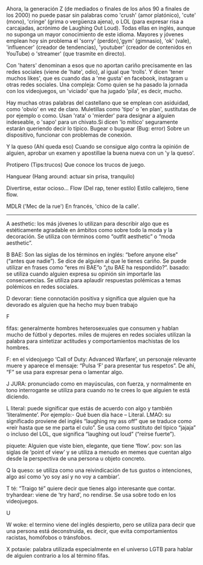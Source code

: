Ahora, la generación Z (de mediados o finales de los años 90 a finales de los 2000) no puede pasar sin palabras como 'crush' (amor platónico), 'cute' (mono), 'cringe' (grima o vergüenza ajena), o LOL (para expresar risa a carcajadas, acrónimo de Laughing Out Loud). Todas ellas en inglés, aunque no suponga un mayor conocimiento de este idioma. Mayores y jóvenes emplean hoy sin problema el 'sorry' (perdón),'gym' (gimnasio), 'ok' (vale), 'influencer' (creador de tendencias), 'youtuber' (creador de contenidos en YouTube) o 'streamer' (que trasmite en directo).

Con 'haters' denominan a esos que no aportan cariño precisamente en las redes sociales (viene de 'hate', odio), al igual que 'trolls'. Y dicen 'tener muchos likes', que es cuando das a 'me gusta' en facebook, instagram u otras redes sociales. Una compleja:  Como quien se ha pasado la jornada con los videojuegos, un 'viciado' que ha jugado 'pila', es decir, mucho.

Hay muchas otras palabras del castellano que se emplean con asiduidad, como 'obvio' en vez de claro. Muletillas como 'tipo' o 'en plan', sustitutas de por ejemplo o como. Usan 'rata' o 'mierder' para designar a alguien indeseable, o 'sapo' para un chivato.Si dicen 'lo mítico' seguramente estarán queriendo decir lo típico. 
Bugear o buguear (Bug: error) Sobre un dispositivo, funcionar con problemas de conexión.

Y la queso (Ahí queda eso) Cuando se consigue algo contra la opinión de alguien, aprobar un examen y apostillae la buena nueva con un 'y la queso'.

Protipero (Tips:trucos) Que conoce los trucos de juego.

Hanguear (Hang around: actuar sin prisa, tranquilo)

Divertirse, estar ocioso...
Flow (Del rap, tener estilo) Estilo callejero, tiene flow.

MDLR ('Mec de la rue') En francés, 'chico de la calle'.

---


A
aesthetic: los más jóvenes lo utilizan para describir algo que es estéticamente agradable en ámbitos como sobre todo la moda y la decoración. Se utiliza con términos como “outfit aesthetic” o “moda aesthetic”.
 

B
BAE: Son las siglas de los términos en inglés: “before anyone else” (“antes que nadie”). Se dice de alguien al que le tienes cariño. Se puede utilizar en frases como “eres mi BAE”o “¿tu BAE ha respondido?”.
basado: se utiliza cuando alguien expresa su opinión sin importarle las consecuencias. Se utiliza para aplaudir respuestas polémicas a temas polémicos en redes sociales.


 

D
devorar: tiene connotación positiva y significa que alguien que ha devorado es alguien que ha hecho muy buen trabajo
 


 

F

fifas: generalmente hombres heterosexuales que consumen y hablan mucho de fútbol y deportes. miles de mujeres en redes sociales utilizan la palabra para sintetizar actitudes y comportamientos machistas de los hombres.


F: en el videojuego ‘Call of Duty: Advanced Warfare’, un personaje relevante muere y aparece el mensaje: “Pulsa ‘F’ para presentar tus respetos”. De ahí, “F” se usa para expresar pena o lamentar algo.

 

 

J
JURA: pronunciado como en mayúsculas, con fuerza, y normalmente en tono interrogante se utiliza para cuando no te crees lo que alguien te está diciendo.
 

L
literal: puede significar que estás de acuerdo con algo y también ‘literalmente’. Por ejemplo:- Qué buen día hace – Literal.
LMAO: su significado proviene del inglés “laughing my ass off” que se traduce como «reír hasta que se me parta el culo”. Se usa como sustituto del típico “jajaja” o incluso del LOL, que significa “laughing out loud” (“reírse fuerte”).
 

piquete: Alguien que viste bien, elegante, que tiene ‘flow’.
pov: son las siglas de ‘point of view’ y se utiliza a menudo en memes que cuentan algo desde la perspectiva de una persona u objeto concreto.

Q
la queso: se utiliza como una reivindicación de tus gustos o intenciones, algo así como ‘yo soy así y no voy a cambiar’.
 

T
té: “Traigo té” quiere decir que tienes algo interesante que contar.
tryhardear: viene de ‘try hard’, no rendirse. Se usa sobre todo en los videojuegos.
 

U


W
woke: el termino viene del inglés despierto, pero se utiliza para decir que una persona está deconstruida, es decir, que evita comportamientos racistas, homófobos o tránsfobos.
 

X
potaxie: palabra utilizada especialmente en el universo LGTB para hablar de alguien contrario a los al término fifas.

